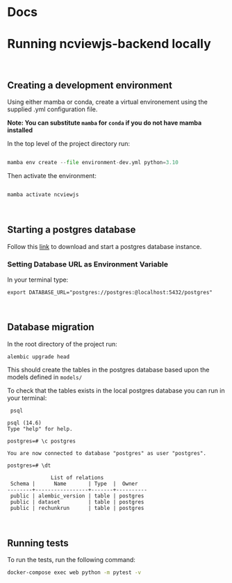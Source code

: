 # Docs



# Running ncviewjs-backend locally

&nbsp;  

 
## Creating a development environment

Using either mamba or conda, create a virtual environement using the supplied .yml configuration file. 

**Note: You can substitute `mamba` for `conda` if you do not have mamba installed**

In the top level of the project directory run:

```python

mamba env create --file environment-dev.yml python=3.10

```

Then activate the environment:

```bash

mamba activate ncviewjs

```

&nbsp;  

## Starting a postgres database

Follow this [link](https://postgresapp.com/) to download and start a postgres database instance.

### Setting Database URL as Environment Variable

In your terminal type:

``` export DATABASE_URL="postgres://postgres:@localhost:5432/postgres" ```

&nbsp;  


## Database migration


In the root directory of the project run:

```bash
alembic upgrade head
```

This should create the tables in the postgres database based upon the models defined in `models/`

To check that the tables exists in the local postgres database you can run in your terminal:

```console
 psql 
 ```

```console
psql (14.6)
Type "help" for help.
```

```console
postgres=# \c postgres
```

```console 
You are now connected to database "postgres" as user "postgres".
```

```console
postgres=# \dt
```

```console
              List of relations
 Schema |      Name       | Type  |  Owner
--------+-----------------+-------+----------
 public | alembic_version | table | postgres
 public | dataset         | table | postgres
 public | rechunkrun      | table | postgres
```

&nbsp;  


## Running tests

To run the tests, run the following command:

```bash
docker-compose exec web python -m pytest -v
```
